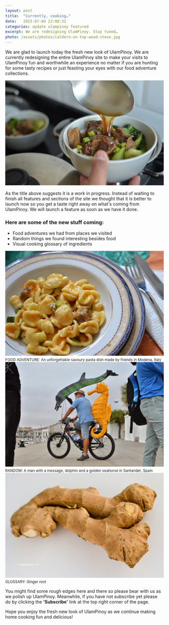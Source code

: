 ```yaml
---
layout: post
title:  "Currently, cooking…"
date:   2015-07-04 23:00:32
categories: update ulampinoy featured
excerpt: We are redesigning UlamPinoy. Stay tuned…
photo: /assets/photos/caldero-on-top-wood-stove.jpg
---
```


We are glad to launch today the fresh new look of UlamPinoy. We are currently redesigning the entire UlamPinoy site to make your visits to UlamPinoy fun and worthwhile an experience no matter if you are hunting for some tasty recipes or just feasting your eyes with our food adventure collections.

<div class="photo"><img src="/assets/photos/beef-brisket-noodle-soup.jpg" alt="Bowl of beef brisket noodle soup"></div>

As the title above suggests it is a work in progress. Instead of waiting to finish all features and sections of the site we thought that it is better to launch now so you get a taste right away on what's coming from UlamPinoy. We will launch a feature as soon as we have it done.

### Here are some of the new stuff coming:
* Food adventures we had from places we visited
* Random things we found interesting besides food
* Visual cooking glossary of ingredients


<div class="pure-g">
  <div class="pure-u-1 pure-u-md-1-2">
    <div class="l-box">
      <img class="pure-img" src="/assets/photos/pasta-modena.jpg" alt="Pasta dish made in Modena, Italy">
      <small>FOOD ADVENTURE: An unforgettable savoury pasta dish made by friends in Modena, Italy</small>
     </div>
  </div>

  <div class="pure-u-1 pure-u-md-1-2">
    <div class="l-box">
      <img class="pure-img" src="/assets/photos/man-on-bike-with-message-and-seahorse.jpg" alt="Man riding a bike with golden seahorse">
      <small>RANDOM: A man with a message, dolphin and a golden seahorse in Santander, Spain</small>
     </div>
  </div>
</div>

<div class="pure-g">
    <div class="pure-u-1-1">
    	<div class="l-box">
    		<img class="pure-img" src="/assets/photos/ginger.jpg" alt="A dozen eggs on a cardboard tray">
    		<small>GLOSSARY: Ginger root</small>
    	</div>
    </div>
</div>

You might find some rough edges here and there so please bear with us as we polish up UlamPinoy. Meanwhile, if you have not subscribe yet please do by clicking the **'Subscribe'** link at the top right corner of the page.

Hope you enjoy the fresh new look of UlamPinoy as we continue making home cooking fun and delicious!
